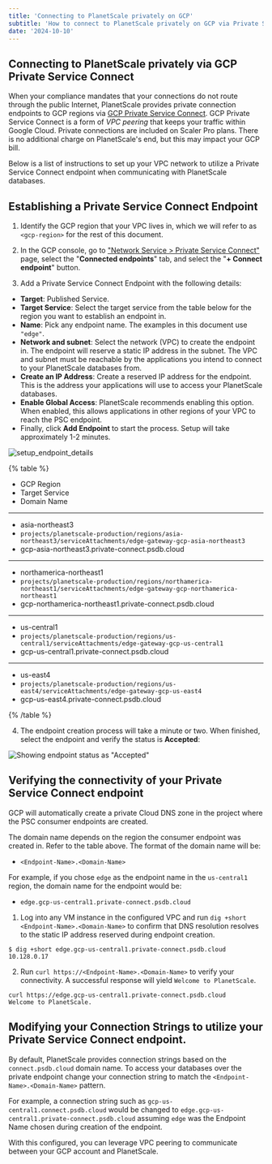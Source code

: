 ```yaml
---
title: 'Connecting to PlanetScale privately on GCP'
subtitle: 'How to connect to PlanetScale privately on GCP via Private Service Connect.'
date: '2024-10-10'
---
```


## Connecting to PlanetScale privately via GCP Private Service Connect

When your compliance mandates that your connections do not route through the public Internet, PlanetScale provides private connection endpoints to GCP regions via [GCP Private Service Connect](https://cloud.google.com/vpc/docs/private-service-connect). GCP Private Service Connect is a form of _VPC peering_ that keeps your traffic within Google Cloud. Private connections are included on Scaler Pro plans. There is no additional charge on PlanetScale's end, but this may impact your GCP bill.

Below is a list of instructions to set up your VPC network to utilize a Private Service Connect endpoint when communicating with PlanetScale databases.

## Establishing a Private Service Connect Endpoint

1. Identify the GCP region that your VPC lives in, which we will refer to as `<gcp-region>` for the rest of this document.

2. In the GCP console, go to ["Network Service > Private Service Connect"](<(https://console.cloud.google.com/net-services/psc)>) page, select the "**Connected endpoints**" tab, and select the "**+ Connect endpoint**" button.

3. Add a Private Service Connect Endpoint with the following details:

- **Target**: Published Service.
- **Target Service**: Select the target service from the table below for the region you want to establish an endpoint in.
- **Name**: Pick any endpoint name. The examples in this document use `"edge"`.
- **Network and subnet**: Select the network (VPC) to create the endpoint in. The endpoint will reserve a static IP address in the subnet. The VPC and subnet must be reachable by the applications you intend to connect to your PlanetScale databases from.
- **Create an IP Address**: Create a reserved IP address for the endpoint. This is the address your applications will use to access your PlanetScale databases.
- **Enable Global Access**: PlanetScale recommends enabling this option. When enabled, this allows applications in other regions of your VPC to reach the PSC endpoint.
- Finally, click **Add Endpoint** to start the process. Setup will take approximately 1-2 minutes.

![setup_endpoint_details](/assets/docs/multi/gcp/private-service-connect/connect_endpoint_details.png)

{% table %}

- GCP Region
- Target Service
- Domain Name

---

- asia-northeast3
- `projects/planetscale-production/regions/asia-northeast3/serviceAttachments/edge-gateway-gcp-asia-northeast3`
- gcp-asia-northeast3.private-connect.psdb.cloud

---

- northamerica-northeast1
- `projects/planetscale-production/regions/northamerica-northeast1/serviceAttachments/edge-gateway-gcp-northamerica-northeast1`
- gcp-northamerica-northeast1.private-connect.psdb.cloud

---

- us-central1
- `projects/planetscale-production/regions/us-central1/serviceAttachments/edge-gateway-gcp-us-central1`
- gcp-us-central1.private-connect.psdb.cloud

---

- us-east4
- `projects/planetscale-production/regions/us-east4/serviceAttachments/edge-gateway-gcp-us-east4`
- gcp-us-east4.private-connect.psdb.cloud

{% /table %}

4. The endpoint creation process will take a minute or two. When finished, select the endpoint and verify the status is **Accepted**:

![Showing endpoint status as "Accepted"](/assets/docs/multi/gcp/private-service-connect/endpoint_status.png)

## Verifying the connectivity of your Private Service Connect endpoint

GCP will automatically create a private Cloud DNS zone in the project where the PSC consumer endpoints are created.

The domain name depends on the region the consumer endpoint was created in. Refer to the table above. The format of the domain name will be:

- `<Endpoint-Name>.<Domain-Name>`

For example, if you chose `edge` as the endpoint name in the `us-central1` region, the domain name for the endpoint would be:

- `edge.gcp-us-central1.private-connect.psdb.cloud`

1. Log into any VM instance in the configured VPC and run `dig +short <Endpoint-Name>.<Domain-Name>` to confirm that DNS resolution resolves to the static IP address reserved during endpoint creation.

```shell
$ dig +short edge.gcp-us-central1.private-connect.psdb.cloud
10.128.0.17
```

2. Run `curl https://<Endpoint-Name>.<Domain-Name>` to verify your connectivity. A successful response will yield `Welcome to PlanetScale`.

```shell
curl https://edge.gcp-us-central1.private-connect.psdb.cloud
Welcome to PlanetScale.
```

## Modifying your Connection Strings to utilize your Private Service Connect endpoint.

By default, PlanetScale provides connection strings based on the `connect.psdb.cloud` domain name. To access your databases over the private endpoint change your connection string to match the `<Endpoint-Name>.<Domain-Name>` pattern.

For example, a connection string such as `gcp-us-central1.connect.psdb.cloud` would be changed to `edge.gcp-us-central1.private-connect.psdb.cloud` assuming `edge` was the Endpoint Name chosen during creation of the endpoint.

With this configured, you can leverage VPC peering to communicate between your GCP account and PlanetScale.
